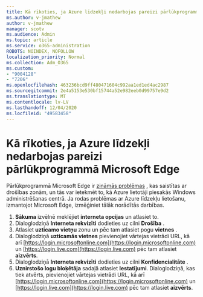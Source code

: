 ```yaml
---
title: Kā rīkoties, ja Azure līdzekļi nedarbojas pareizi pārlūkprogrammā Microsoft Edge
ms.author: v-jmathew
author: v-jmathew
manager: scotv
ms.audience: Admin
ms.topic: article
ms.service: o365-administration
ROBOTS: NOINDEX, NOFOLLOW
localization_priority: Normal
ms.collection: Adm_O365
ms.custom:
- "9004128"
- "7206"
ms.openlocfilehash: 463236bcd9ff480471604c992aa1ed1ed4ac2987
ms.sourcegitcommit: 2e4a5153e530bf15744a52e982eeb0d99757e9d2
ms.translationtype: MT
ms.contentlocale: lv-LV
ms.lasthandoff: 12/04/2020
ms.locfileid: "49583458"
---
```

# <a name="what-to-do-if-azure-features-dont-work-properly-in-microsoft-edge"></a>Kā rīkoties, ja Azure līdzekļi nedarbojas pareizi pārlūkprogrammā Microsoft Edge

Pārlūkprogrammā Microsoft Edge ir [zināmās problēmas](https://go.microsoft.com/fwlink/?linkid=2140608) , kas saistītas ar drošības zonām, un tās var ietekmēt to, kā Azure lietotāji piesakās Windows administrēšanas centrā. Ja rodas problēmas ar Azure līdzekļu lietošanu, izmantojot Microsoft Edge, izmēģiniet tālāk norādītās darbības.

1. **Sākuma** izvēlnē meklējiet **interneta opcijas** un atlasiet to.
2. Dialoglodziņā **Interneta rekvizīti** dodieties uz cilni **Drošība** .
3. Atlasiet **uzticamo vietņu** zonu un pēc tam atlasiet pogu **vietnes** .
4. Dialoglodziņā **uzticamās vietnes** pievienojiet vārtejas vietrādi URL, kā arī [https://login.microsoftonline.com](https://login.microsoftonline.com) un [https://login.live.com](https://login.live.com) pēc tam atlasiet **aizvērts**.
5. Dialoglodziņā **Interneta rekvizīti** dodieties uz cilni **Konfidencialitāte** .
6. **Uznirstošo logu bloķētāja** sadaļā atlasiet **Iestatījumi**. Dialoglodziņā, kas tiek atvērts, pievienojiet vārtejas vietrādi URL, kā arī [https://login.microsoftonline.com](https://login.microsoftonline.com) un [https://login.live.com](https://login.live.com) pēc tam atlasiet **aizvērts**.
